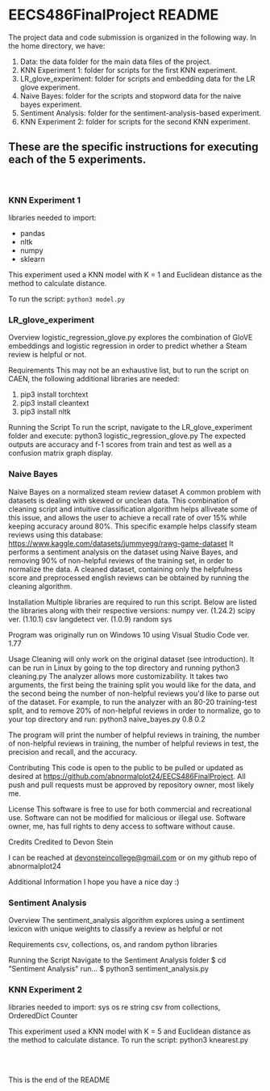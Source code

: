 # EECS486FinalProject README

The project data and code submission is organized in the following way.
In the home directory, we have:
1. Data: the data folder for the main data files of the project.
2. KNN Experiment 1: folder for scripts for the first KNN experiment.
3. LR_glove_experiment: folder for scripts and embedding data for the LR glove experiment.
4. Naive Bayes: folder for the scripts and stopword data for the naive bayes experiment.
5. Sentiment Analysis: folder for the sentiment-analysis-based experiment.
6. KNN Experiment 2: folder for scripts for the second KNN experiment.

## These are the specific instructions for executing each of the 5 experiments.
<br>

### KNN Experiment 1

libraries needed to import:
- pandas
- nltk
- numpy
- sklearn

This experiment used a KNN model with K = 1 and Euclidean distance as the method to calculate distance.

To run the script:
```python3 model.py```
<br>
### LR_glove_experiment

Overview
logistic_regression_glove.py explores the combination of GloVE embeddings and logistic regression in order to predict whether a Steam review is helpful or not.

Requirements
This may not be an exhaustive list, but to run the script on CAEN, the following additional libraries are needed:
1. pip3 install torchtext
2. pip3 install cleantext
3. pip3 install nltk

Running the Script
To run the script, navigate to the LR_glove_experiment folder and execute:
python3 logistic_regression_glove.py
The expected outputs are accuracy and f-1 scores from train and test as well as a confusion matrix graph display.
<br>
### Naive Bayes

Naive Bayes on a normalized steam review dataset
A common problem with datasets is dealing with skewed or unclean data. This combination of cleaning script and intuitive classification algorithm helps alliveate some of this issue,
and allows the user to achieve a recall rate of over 15% while keeping accuracy around 80%. This specific example helps classify steam reviews using this database:
https://www.kaggle.com/datasets/jummyegg/rawg-game-dataset
It performs a sentiment analysis on the dataset using Naive Bayes, and removing 90% of non-helpful reviews of the training set, in order to normalize the data. 
A cleaned dataset, containing only the helpfulness score and preprocessed english reviews can be obtained by running the cleaning algorithm.

Installation
Multiple libraries are required to run this script. Below are listed the libraries along with their respective versions:
numpy ver. (1.24.2)
scipy ver. (1.10.1)
csv
langdetect ver. (1.0.9)
random
sys

Program was originally run on Windows 10 using Visual Studio Code ver. 1.77

Usage
Cleaning will only work on the original dataset (see introduction). It can be run in Linux by going to the top directory and running python3 cleaning.py
The analyzer allows more customizability. It takes two arguments, the first being the training split you would like for the data, and the second being the number of non-helpful reviews you'd like to parse out of the dataset.
For example, to run the analyzer with an 80-20 training-test split, and to remove 20% of non-helpful reviews in order to normalize, go to your top directory and run:
python3 naive_bayes.py 0.8 0.2

The program will print the number of helpful reviews in training, the number of non-helpful reviews in training, the number of helpful reviews in test, the precision and recall, and the accuracy.

Contributing
This code is open to the public to be pulled or updated as desired at https://github.com/abnormalplot24/EECS486FinalProject.
All push and pull requests must be approved by repository owner, most likely me.

License
This software is free to use for both commercial and recreational use. Software can not be modified for malicious or illegal use. Software owner, me, has full rights to deny access to software without cause.

Credits
Credited to Devon Stein

I can be reached at devonsteincollege@gmail.com or on my github repo of abnormalplot24


Additional Information
I hope you have a nice day :)
<br>
### Sentiment Analysis

Overview
The sentiment_analysis algorithm explores using a sentiment lexicon with unique weights to classify a review as 
helpful or not

Requirements
csv, collections, os, and random python libraries

Running the Script
Navigate to the Sentiment Analysis folder 
$ cd "Sentiment Analysis"
run...
$ python3 sentiment_analysis.py
<br>
### KNN Experiment 2

libraries needed to import:
sys
os
re
string
csv
from collections, OrderedDict Counter

This experiment used a KNN model with K = 5 and Euclidean distance as the method to calculate distance.
To run the script: python3 knearest.py

<br>
<br>

This is the end of the README
